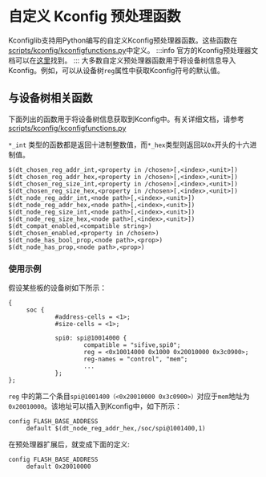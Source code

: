 # 自定义 Kconfig 预处理函数

Kconfiglib支持用Python编写的自定义Kconfig预处理器函数。这些函数在[scripts/kconfig/kconfigfunctions.py](https://cloud.listenai.com/zephyr/zephyr/-/tree/master/scripts/kconfig/kconfigfunctions.py.)中定义。
:::info 
官方的Kconfig预处理器文档可以在[这里](https://www.kernel.org/doc/html/latest/kbuild/kconfig-macro-language.html)找到。
:::
大多数自定义预处理器函数用于将设备树信息导入Kconfig。例如，可以从设备树`reg`属性中获取Kconfig符号的默认值。

## 与设备树相关函数
 
下面列出的函数用于将设备树信息获取到Kconfig中。有关详细文档，请参考[scripts/kconfig/kconfigfunctions.py](https://cloud.listenai.com/zephyr/zephyr/-/tree/master/scripts/kconfig/kconfigfunctions.py.)
 
`*_int` 类型的函数都是返回十进制整数值，而`*_hex`类型则返回以`0x`开头的十六进制值。

```
$(dt_chosen_reg_addr_int,<property in /chosen>[,<index>,<unit>])
$(dt_chosen_reg_addr_hex,<property in /chosen>[,<index>,<unit>])
$(dt_chosen_reg_size_int,<property in /chosen>[,<index>,<unit>])
$(dt_chosen_reg_size_hex,<property in /chosen>[,<index>,<unit>])
$(dt_node_reg_addr_int,<node path>[,<index>,<unit>])
$(dt_node_reg_addr_hex,<node path>[,<index>,<unit>])
$(dt_node_reg_size_int,<node path>[,<index>,<unit>])
$(dt_node_reg_size_hex,<node path>[,<index>,<unit>])
$(dt_compat_enabled,<compatible string>)
$(dt_chosen_enabled,<property in /chosen>)
$(dt_node_has_bool_prop,<node path>,<prop>)
$(dt_node_has_prop,<node path>,<prop>)
```
### 使用示例

假设某些板的设备树如下所示：

```
{
     soc {
             #address-cells = <1>;
             #size-cells = <1>;

             spi0: spi@10014000 {
                     compatible = "sifive,spi0";
                     reg = <0x10014000 0x1000 0x20010000 0x3c0900>;
                     reg-names = "control", "mem";
                     ...
             };
};
```

`reg` 中的第二个条目`spi@1001400（<0x20010000 0x3c0900>）`对应于`mem`地址为`0x20010000`。该地址可以插入到Kconfig中，如下所示：

```
config FLASH_BASE_ADDRESS
     default $(dt_node_reg_addr_hex,/soc/spi@1001400,1)
```

在预处理器扩展后，就变成下面的定义: 
```
config FLASH_BASE_ADDRESS
     default 0x20010000
```
